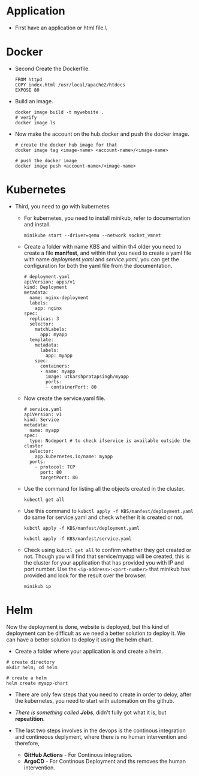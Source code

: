 # Application

- First have an application or html file.\

# Docker

- Second Create the Dockerfile. 

  ```
  FROM httpd
  COPY index.html /usr/local/apache2/htdocs
  EXPOSE 80
  ```

- Build an image.

  ```
  docker image build -t mywebsite .
  # verify
  docker image ls
  ```
- Now make the account on the hub.docker and push the docker image.

  ```
  # create the docker hub image for that
  docker image tag <image-name> <account-name>/<image-name>

  # push the docker image
  docker image push <account-name>/<image-name>
  ```

# Kubernetes

- Third, you need to go with kubernetes
  - For kubernetes, you need to install minikub, refer to documentation and install.
    ```
    minikube start --driver=qemu --network socket_vmnet
    ```
  - Create a folder with name KBS and within th4 older you need to create a file **manifest**, and within that you need to create a yaml file with name *deployment.yaml* and *service.yaml*, you can get the configuration for both the yaml file from the documentation.

    ```
    # deployment.yaml
    apiVersion: apps/v1
    kind: Deployment
    metadata:
      name: nginx-deployment
      labels:
        app: nginx
    spec:
      replicas: 3
      selector:
        matchLabels:
          app: myapp
      template:
        metadata:
          labels:
            app: myapp
        spec:
          containers:
          - name: myapp
            image: utkarshpratapsingh/myapp
            ports:
            - containerPort: 80
    ```

  - Now create the service.yaml file.

    ```
    # service.yaml
    apiVersion: v1
    kind: Service
    metadata:
      name: myapp
    spec:
      type: Nodeport # to check ifservice is available outside the cluster
      selector:
        app.kubernetes.io/name: myapp 
      ports:
        - protocol: TCP
          port: 80
          targetPort: 80
    ``` 
  - Use the command for listing all the objects created in the cluster.
      ```
      kubectl get all
      ```
  - Use this command to  `kubctl apply -f KBS/manfest/deployment.yaml` do same for service.yaml and check whether it is created or not.

    ```
    kubctl apply -f KBS/manfest/deployment.yaml

    kubctl apply -f KBS/manfest/service.yaml
    ```

  - Check using `kubctl get all` to confirm whether they got created or not. Though you will find that service/myapp will be created, this is the cluster for your application that has provided you with IP and port number. Use the `<ip-address>:<port-number>` that minikub has provided and look for the result over the browser. 

    ```
    minikub ip
    ```  

# Helm

Now the deployment is done, website is deployed, but this kind of deployment can be difficult as we need a better solution to deploy it. We can have a better solution to deploy it using the helm chart. 

- Create a folder where your application is and create a helm.

```
# create directory
mkdir helm; cd helm

# create a helm
helm create myapp-chart
```

  - There are only few steps that you  need to create in order to deloy, after the kubernetes, you need to start with automation on the github.

  - *There is something called **Jobs***, didn't fully got what it is,  but **repeatition**.

  - The last two steps involves in the devops is the continous integration and contineous deplyment, where there is no human intervention and therefore,
    - **GitHub Actions** - For Continous integration.
    - **ArgoCD** - For Continous Deployment and ths removes the human intervention.


    